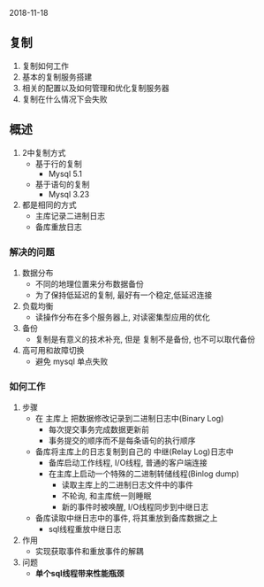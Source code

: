 2018-11-18

## 复制
1. 复制如何工作
2. 基本的复制服务搭建
3. 相关的配置以及如何管理和优化复制服务器
4. 复制在什么情况下会失败

## 概述
1. 2中复制方式
    - 基于行的复制
        - Mysql 5.1
    - 基于语句的复制
        - Mysql 3.23
2. 都是相同的方式
    - 主库记录二进制日志
    - 备库重放日志

### 解决的问题
1. 数据分布
    - 不同的地理位置来分布数据备份
    - 为了保持低延迟的复制, 最好有一个稳定,低延迟连接
2. 负载均衡
    - 读操作分布在多个服务器上, 对读密集型应用的优化
3. 备份
    - 复制是有意义的技术补充, 但是 复制不是备份, 也不可以取代备份
4. 高可用和故障切换
    - 避免 mysql 单点失败
    
### 如何工作
1. 步骤
    - 在 主库上 把数据修改记录到二进制日志中(Binary Log) 
        - 每次提交事务完成数据更新前
        - 事务提交的顺序而不是每条语句的执行顺序
    - 备库将主库上的日志复制到自己的 中继(Relay Log)日志中
        - 备库启动工作线程, I/O线程, 普通的客户端连接
        - 在主库上启动一个特殊的二进制转储线程(Binlog dump)
            - 读取主库上的二进制日志文件中的事件
            - 不轮询, 和主库统一则睡眠
            -  新的事件时被唤醒, I/O线程同步到中继日志
    - 备库读取中继日志中的事件, 将其重放到备库数据之上
        - sql线程重放中继日志
2. 作用
    - 实现获取事件和重放事件的解耦
3. 问题
    - **单个sql线程带来性能瓶颈**